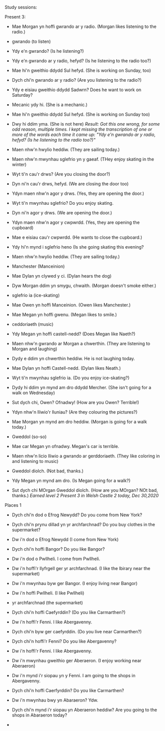 Study sessions:

Present 3: 
* Mae Morgan yn hoffi gwrando ar y radio. (Morgan likes listening to the radio.)
* gwrando (to listen)
* Ydy e'n gwrando?  (Is he listening?)
* Ydy e'n gwrando ar y radio, hefyd? (Is he listening to the radio too?)
* Mae hi'n gweithio ddydd Sul hefyd. (She is working on Sunday, too)
* Dych chi'n gwrando ar y radio? (Are you listening to the radio?)
* Ydy e eisiau gweithio ddydd Sadwrn?  Does he want to work on Saturday?
* Mecanic ydy hi. (She is a mechanic.)
* Mae hi'n gweithio ddydd Sul hefyd. (She is working on Sunday too)
* Dwy hi ddim yma. (She is not here)
*Result: Got this one wrong, for some odd reason, multiple times.  I kept missing the transcription of one or more of the words each time it came up: "Ydy e'n gwrando ar y radio, hefyd? (Is he listening to the radio too?)"*

* Maen nhw'n hwylio heddiw. (They are sailing today.)
* Maen nhw'n mwynhau sglefrio yn y gaeaf. (THey enjoy skating in the winter)
* Wyt ti'n cau'r drws? (Are you closing the door?)
* Dyn ni'n cau'r drws, hefyd. (We are closing the door too)
* Ydyn maen nhw'n agor y drws. (Yes, they are opening the door.)
* Wyt ti'n mwynhau sglefrio?  Do you enjoy skating.
* Dyn ni'n agor y drws. (We are opening the door.)
* Ydyn maen nhw'n agor y cwpwrdd. (Yes, they are opening the cupboard)
* Mae e eisiau cau'r cwpwrdd. (He wants to close the cupboard.)
* Ydy hi'n mynd i sglefrio heno (Is she going skating this evening?
* Maen nhw'n hwylio heddiw. (They are sailing today.)

* Manchester (Manceinion)
* Mae Dylan yn clywed y ci. (Dylan hears the dog)
* Dyw Morgan ddim yn smygu, chwaith. (Morgan doesn't smoke either.)
* sglefrio ia (ice-skating)
* Mae Owen yn hoffi Manceinion. (Owen likes Manchester.)
* Mae Megan yn hoffi gwenu.  (Megan likes to smile.)
* ceddoriaeth (music)
* Ydy Megan yn hoffi castell-nedd?  (Does Megan like Naeth?)
* Maen nhw'n gwrando ar Morgan a chwerthin. (They are listening to Morgan and laughing)
* Dydy e ddim yn chwerthin heddiw. He is not laughing today. 
* Mae Dylan yn hoffi Castell-nedd. (Dylan likes Neath.)
* Wyt ti'n mwynhau sglefrio ia. (Do you enjoy ice-skating?)

* Dydy hi ddim yn mynd am dro ddydd Mercher. (She isn't going for a walk on Wednesday)
* Sut dych chi, Owen?  Ofnadwy! (How are you Owen?  Terrible!)
* Ydyn nhw'n lliwio'r lluniau? (Are they colouring the pictures?)
* Mae Morgan yn mynd am dro heddiw. (Morgan is going for a walk today.)
* Gweddol (so-so)
* Mae car Megan yn ofnadwy. Megan's car is terrible.
* Maen nhw'n licio lliwio a gwrando ar gerddoriaeth. (They like coloring in and listening to music)
* Gweddol diolch. (Not bad, thanks.)
* Ydy Megan yn mynd am dro. (Is Megan going for a walk?)
* Sut dych chi MOrgan Gweddol diolch. (How are you MOrgan? NOt bad, thanks.)
*Earned level 2 Present 3 in Welsh Castle 2 today, Dec 30,2020*

Places 1 
* Dych chi'n dod o Efrog Newydd?  Do you come from New York?
* Dych chi'n prynu dillad yn yr archfarchnad? Do you buy clothes in the supermarket?
* Dw i'n dod o Efrog Newydd (I come from New York)
* Dych chi'n hoffi Bangor? Do you like Bangor?
* Dw i'n dod o Pwllheli. I come from Pwllheli.
* Dw i'n hoffi'r llyfrgell ger yr archfarchnad. (I like the lbirary near the supermarket)
* Dw i'n mwynhau byw ger Bangor. (I enjoy living near Bangor)
* Dw i'n hoffi Pwllheli. (I like Pwllheli)
* yr archfarchnad (the supermarket)

* Dych chi'n hoffi Caefyrddin?  (Do you like Carmarthen?)
* Dw i'n hoffi'r Fenni.  I like Abergavenny.
* Dych chi'n byw ger caefyrddin. (Do you live near Carmarthen?)
* Dych chi'n hoffi'r Fenni?  Do you like Abergavenny?
* Dw i'n hoffi'r Fenni.  I like Abergavenny.
* Dw i'n mwynhau gweithio ger Aberaeron. (I enjoy working near Aberaeron)
* Dw i'n mynd i'r siopau yn y Fenni. I am going to the shops in Abergavenny.
* Dych chi'n hoffi Caerfyrddin?  Do you like Carmarthen?
* Dw i'n mwynhau bwy yn Abaraeron?  Ydw.
* Dych chi'n mynd i'r siopau yn Aberaeron heddiw? Are you going to the shops in Abaraeron today?
* 
